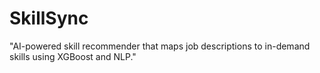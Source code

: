 # SkillSync
"AI-powered skill recommender that maps job descriptions to in-demand skills using XGBoost and NLP."  
